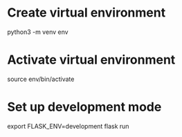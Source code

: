 # Create virtual environment
python3 -m venv env

# Activate virtual environment
source env/bin/activate

# Set up development mode
export FLASK_ENV=development
flask run